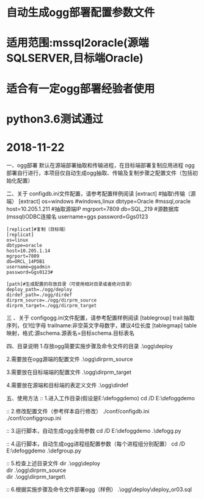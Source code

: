 # 自动生成ogg部署配置参数文件
# 适用范围:mssql2oracle(源端SQLSERVER,目标端Oracle)
# 适合有一定ogg部署经验者使用
# python3.6测试通过
# 2018-11-22

一、ogg部署
    默认在源端部署抽取和传输进程，在目标端部署复制应用进程
    ogg部署自行进行，本项目仅自动生成ogg抽取、传输及复制步骤之配置文件（包括初始化配置）

二、关于 configdb.ini文件配置，请参考配置样例阅读
	[extract] #抽取\传输（源端）
	[extract]
	os=windows		#windows,linux
	dbtype=Oracle	#mssql,oracle
	host=10.205.1.211 #抽取源端IP
	mgrport=7809
	db=SQL_219		#源数据库(mssql)ODBC连接名
	username=ggs
	password=Ggs0123

	[replicat]#复制（目标端）
	[replicat]
	os=linux
	dbtype=oracle
	host=10.205.1.14
	mgrport=7809
	db=ORCL_14PDB1
	username=ggadmin
	password=Ggs0123#

	[path]#生成配置的存放目录（可使用相对目录或者绝对目录）
	deploy_path=./ogg/deploy
	dirdef_path=./ogg/dirdef
	dirprm_source=./ogg/dirprm_source
	dirprm_target=./ogg/dirprm_target

三 、关于 configogg.ini文件配置，请参考配置样例阅读
   [tablegroup]
		trail:抽取序列，仅1位字母
		trailname:非空英文字母数字，建议4位长度
   [tablegmap]
		table映射，格式:源schema.源表名=目标schema.目标表名


四、目录说明
1.存放ogg简要实施步骤及命令文件的目录
	.\ogg\deploy

2.需要放在ogg源端的配置文件
	.\ogg\dirprm_source

3.需要放在目标端端的配置文件
	.\ogg\dirprm_target

4.需要放在源端和目标端的表定义文件
	.\ogg\dirdef


五、使用方法
:: 1.进入工作目录(假设是E:\defoggdemo)
cd /D E:\defoggdemo

:: 2.修改配置文件（参考样本自行修改）
	./conf/configdb.ini
	./conf/configgroup.ini

:: 3.运行脚本，自动生成ogg全局参数
cd /D E:\defoggdemo
.\defogg.py

:: 4.运行脚本，自动生成ogg进程组配置参数（每个进程组分别配置）
cd /D E:\defoggdemo
.\defgroup.py

:: 5.检查上述目录文件
dir .\ogg\deploy\
dir .\ogg\dirprm_source\
dir .\ogg\dirprm_target\

:: 6.根据实施步骤及命令文件部署ogg（样例）
.\ogg\deploy\deploy_or03.sql

